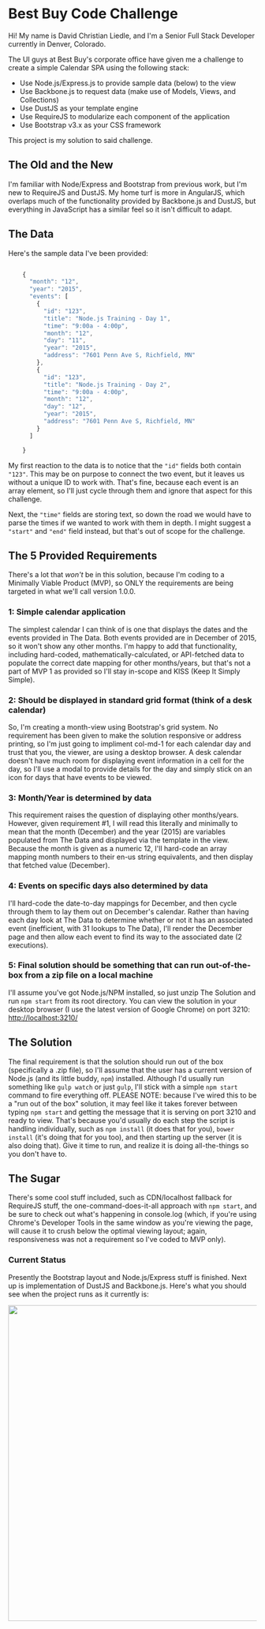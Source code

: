 # Best Buy Code Challenge
Hi! My name is David Christian Liedle, and I'm a Senior Full Stack Developer currently in Denver, Colorado.

The UI guys at Best Buy's corporate office have given me a challenge to create a simple Calendar SPA using the following stack:

- Use Node.js/Express.js to provide sample data (below) to the view
- Use Backbone.js to request data (make use of Models, Views, and Collections)
- Use DustJS as your template engine
- Use RequireJS to modularize each component of the application
- Use Bootstrap v3.x as your CSS framework

This project is my solution to said challenge.

## The Old and the New
I'm familiar with Node/Express and Bootstrap from previous work, but I'm new to RequireJS and DustJS. My home turf is more in AngularJS, which overlaps much of the functionality provided by Backbone.js and DustJS, but everything in JavaScript has a similar feel so it isn't difficult to adapt.


## The Data
Here's the sample data I've been provided:
```javascript

    {
      "month": "12",
      "year": "2015",
      "events": [
        {
          "id": "123",
          "title": "Node.js Training - Day 1",
          "time": "9:00a - 4:00p",
          "month": "12",
          "day": "11",
          "year": "2015",
          "address": "7601 Penn Ave S, Richfield, MN"
        },
        {
          "id": "123",
          "title": "Node.js Training - Day 2",
          "time": "9:00a - 4:00p",
          "month": "12",
          "day": "12",
          "year": "2015",
          "address": "7601 Penn Ave S, Richfield, MN"
        }
      ]

    }

```
My first reaction to the data is to notice that the `"id"` fields both contain `"123"`. This may be on purpose to connect the two event, but it leaves us without a unique ID to work with. That's fine, because each event is an array element, so I'll just cycle through them and ignore that aspect for this challenge.

Next, the `"time"` fields are storing text, so down the road we would have to parse the times if we wanted to work with them in depth. I might suggest a `"start"` and `"end"` field instead, but that's out of scope for the challenge.

## The 5 Provided Requirements
There's a lot that *won't* be in this solution, because I'm coding to a Minimally Viable Product (MVP), so ONLY the requirements are being targeted in what we'll call version 1.0.0.

### 1: Simple calendar application
The simplest calendar I can think of is one that displays the dates and the events provided in The Data. Both events provided are in December of 2015, so it won't show any other months. I'm happy to add that functionality, including hard-coded, mathematically-calculated, or API-fetched data to populate the correct date mapping for other months/years, but that's not a part of MVP 1 as provided so I'll stay in-scope and KISS (Keep It Simply Simple).

### 2: Should be displayed in standard grid format (think of a desk calendar)
So, I'm creating a month-view using Bootstrap's grid system. No requirement has been given to make the solution responsive or address printing, so I'm just going to impliment col-md-1 for each calendar day and trust that you, the viewer, are using a desktop browser. A desk calendar doesn't have much room for displaying event information in a cell for the day, so I'll use a modal to provide details for the day and simply stick on an icon for days that have events to be viewed.

### 3: Month/Year is determined by data
This requirement raises the question of displaying other months/years. However, given requirement #1, I will read this literally and minimally to mean that the month (December) and the year (2015) are variables populated from The Data and displayed via the template in the view. Because the month is given as a numeric 12, I'll hard-code an array mapping month numbers to their en-us string equivalents, and then display that fetched value (December).

### 4: Events on specific days also determined by data
I'll hard-code the date-to-day mappings for December, and then cycle through them to lay them out on December's calendar. Rather than having each day look at The Data to determine whether or not it has an associated event (inefficient, with 31 lookups to The Data), I'll render the December page and then allow each event to find its way to the associated date (2 executions).

### 5: Final solution should be something that can run out-of-the-box from a zip file on a local machine
I'll assume you've got Node.js/NPM installed, so just unzip The Solution and run `npm start` from its root directory. You can view the solution in your desktop browser (I use the latest version of Google Chrome) on port 3210: [http://localhost:3210/](http://localhost:3210/)

## The Solution
The final requirement is that the solution should run out of the box (specifically a .zip file), so I'll assume that the user has a current version of Node.js (and its little buddy, `npm`) installed. Although I'd usually run something like `gulp watch` or just `gulp`, I'll stick with a simple `npm start` command to fire everything off. PLEASE NOTE: because I've wired this to be a "run out of the box" solution, it may feel like it takes forever between typing `npm start` and getting the message that it is serving on port 3210 and ready to view. That's because you'd usually do each step the script is handling individually, such as `npm install` (it does that for you), `bower install` (it's doing that for you too), and then starting up the server (it is also doing that). Give it time to run, and realize it is doing all-the-things so you don't have to.

## The Sugar
There's some cool stuff included, such as CDN/localhost fallback for RequireJS stuff, the one-command-does-it-all approach with `npm start`, and be sure to check out what's happening in console.log (which, if you're using Chrome's Developer Tools in the same window as you're viewing the page, will cause it to crush below the optimal viewing layout; again, responsiveness was not a requirement so I've coded to MVP only).

### Current Status
Presently the Bootstrap layout and Node.js/Express stuff is finished. Next up is implementation of DustJS and Backbone.js. Here's what you should see when the project runs as it currently is:

<img src="http://davidcanhelp.me/assets/images/bbcc-view.png" width="640">
